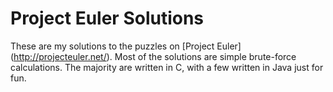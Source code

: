 Project Euler Solutions
=======================

These are my solutions to the puzzles on [Project Euler] (http://projecteuler.net/). Most of the solutions are simple brute-force calculations. The majority are written in C, with a few written in Java just for fun.
